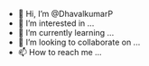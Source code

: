 - 👋 Hi, I’m @DhavalkumarP
- 👀 I’m interested in ...
- 🌱 I’m currently learning ...
- 💞️ I’m looking to collaborate on ...
- 📫 How to reach me ...

<!---
DhavalkumarP/DhavalkumarP is a ✨ special ✨ repository because its `README.md` (this file) appears on your GitHub profile.
You can click the Preview link to take a look at your changes.
--->
